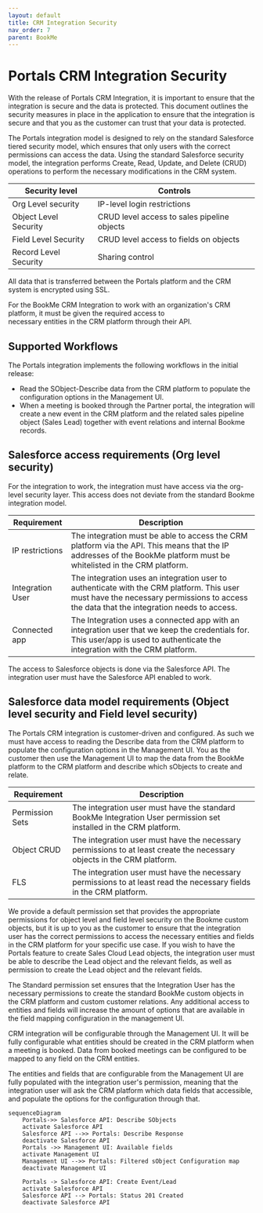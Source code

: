 ```yaml
---
layout: default
title: CRM Integration Security
nav_order: 7
parent: BookMe
---
```


# Portals CRM Integration Security

With the release of Portals CRM Integration, it is important to ensure that the integration is secure and the data is protected.
This document outlines the security measures in place in the application to ensure that the integration is secure and that you as the customer can trust that your data is protected.

The Portals integration model is designed to rely on the standard Salesforce tiered security model, which ensures that only users with the correct permissions can access the data.
Using the standard Salesforce security model, the integration performs Create, Read, Update, and Delete (CRUD) operations to perform the necessary modifications in the CRM system.

| Security level        | Controls                                    |
|--------------------- |---------------------------------------------|
| Org Level security    | IP-level login restrictions                 |
| Object Level Security | CRUD level access to sales pipeline objects |
| Field Level Security  | CRUD level access to fields on objects      |
| Record Level Security | Sharing control                             |

All data that is transferred between the Portals platform and the CRM system is encrypted using SSL.

For the BookMe CRM Integration to work with an organization's CRM platform, it must be given the required access to   
necessary entities in the CRM platform through their API.

## Supported Workflows

The Portals integration implements the following workflows in the initial release:
- Read the SObject-Describe data from the CRM platform to populate the configuration options in the Management UI.
- When a meeting is booked through the Partner portal, the integration will create a new event in the CRM platform and the related sales pipeline object (Sales Lead) together with event relations and internal Bookme records.

## Salesforce access requirements (Org level security)

For the integration to work, the integration must have access via the org-level security layer. This access does not deviate from the standard Bookme integration model.

| Requirement      | Description                                                                                                                                                                                 |
|-----------------|---------------------------------------------------------------------------------------------------------------------------------------------------------------------------------------------|
| IP restrictions  | The integration must be able to access the CRM platform via the API. This means that the IP addresses of the BookMe platform must be whitelisted in the CRM platform.                       |
| Integration User | The integration uses an integration user to authenticate with the CRM platform. This user must have the necessary permissions to access the data that the integration needs to access. |
| Connected app    | The Integration uses a connected app with an integration user that we keep the credentials for. This user/app is used to authenticate the integration with the CRM platform. |

The access to Salesforce objects is done via the Salesforce API. The integration user must have the Salesforce API enabled to work.

## Salesforce data model requirements (Object level security and Field level security)

The Portals CRM integration is customer-driven and configured. As such we must have access to reading the Describe data from the CRM platform to populate the configuration options in the Management UI.
You as the customer then use the Management UI to map the data from the BookMe platform to the CRM platform and describe which sObjects to create and relate.

| Requirement     | Description                                                                                                                |
|----------------|--------------------------------------------------------------------------------------------------------------------------|
| Permission Sets | The integration user must have the standard BookMe Integration User permission set installed in the CRM platform.|
| Object CRUD     | The integration user must have the necessary permissions to at least create the necessary objects in the CRM platform. |
| FLS             | The integration user must have the necessary permissions to at least read the necessary fields in the CRM platform.    |

We provide a default permission set that provides the appropriate permissions for object level and field level security on the Bookme custom objects, but it is up to you as the customer to ensure that the integration user has the correct permissions to access the necessary entities and fields in the CRM platform for your specific use case.
If you wish to have the Portals feature to create Sales Cloud Lead objects, the integration user must be able to describe the Lead object and the relevant fields, as well as permission to create the Lead object and the relevant fields.

The Standard permission set ensures that the Integration User has the necessary permissions to create the standard BookMe custom objects in the CRM platform and custom customer relations.
Any additional access to entities and fields will increase the amount of options that are available in the field mapping configuration in the management UI.

CRM integration will be configurable through the Management UI.
It will be fully configurable what entities should be created in the CRM platform when a meeting is booked.
Data from booked meetings can be configured to be mapped to any field on the CRM entities.

The entities and fields that are configurable from the Management UI are fully populated with the integration user's permission,
meaning that the integration user will ask the CRM platform which data fields that accessible, and populate the options for the configuration through that.

```mermaid
sequenceDiagram
    Portals->> Salesforce API: Describe SObjects
    activate Salesforce API
    Salesforce API -->> Portals: Describe Response
    deactivate Salesforce API
    Portals ->> Management UI: Available fields
    activate Management UI
    Management UI -->> Portals: Filtered sObject Configuration map
    deactivate Management UI

    Portals -> Salesforce API: Create Event/Lead
    activate Salesforce API
    Salesforce API --> Portals: Status 201 Created
    deactivate Salesforce API
